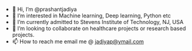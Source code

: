 - 👋 Hi, I’m @prashantjadiya
- 👀 I’m interested in Machine learning, Deep learning, Python etc
- 🌱 I’m currently admitted to Stevens Institute of Technology, NJ, USA
- 💞️ I’m looking to collaborate on healthcare projects or research based projects.
- 📫 How to reach me email me @ jadiyap@ymail.com 

<!---
prashantjadiya/prashantjadiya is a ✨ special ✨ repository because its `README.md` (this file) appears on your GitHub profile.
You can click the Preview link to take a look at your changes.
--->
